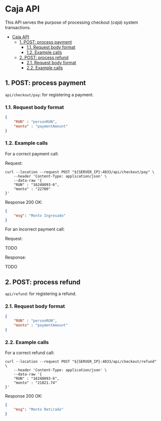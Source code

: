 # Caja API

This API serves the purpose of processing checkout (*caja*) system transactions.

- [Caja API](#caja-api)
  - [1. POST: process payment](#1-post-process-payment)
    - [1.1. Request body format](#11-request-body-format)
    - [1.2. Example calls](#12-example-calls)
  - [2. POST: process refund](#2-post-process-refund)
    - [2.1. Request body format](#21-request-body-format)
    - [2.2. Example calls](#22-example-calls)

## 1. POST: process payment

`api/checkout/pay`: for registering a payment.

### 1.1. Request body format

```json
{
    "RUN" : "personRUN",
    "monto" : "paymentAmount"
}
```

### 1.2. Example calls

For a correct payment call:

Request:

```shell
curl --location --request POST "${SERVER_IP}:4033/api/checkout/pay" \
    --header 'Content-Type: application/json' \
    --data-raw '{
    "RUN" : "16248093-6",
    "monto" : "22700"
}'
```

Response 200 OK:

```json
{
    "msg": "Monto Ingresado"
}
```

For an incorrect payment call:

Request:

TODO <!-- TODO: wrong request -->

Response: <!-- TODO: expected response code -->

TODO <!-- TODO: error response -->

## 2. POST: process refund

`api/refund`: for registering a refund.

### 2.1. Request body format

```json
{
    "RUN" : "personRUN",
    "monto" : "paymentAmount"
}
```

### 2.2. Example calls

For a correct refund call: <!-- TODO: should reference ID of a previous payment -->

```shell
curl --location --request POST "${SERVER_IP}:4033/api/checkout/refund" \
    --header 'Content-Type: application/json' \
    --data-raw '{
    "RUN" : "16248093-6",
    "monto" : "21821.74"
}'
```

Response 200 OK:

```json
{
    "msg": "Monto Retirado"
}
```
